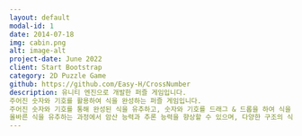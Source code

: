 ```yaml
---
layout: default
modal-id: 1
date: 2014-07-18
img: cabin.png
alt: image-alt
project-date: June 2022
client: Start Bootstrap
category: 2D Puzzle Game
github: https://github.com/Easy-H/CrossNumber
description: 유니티 엔진으로 개발한 퍼즐 게임입니다.
주어진 숫자와 기호를 활용하여 식을 완성하는 퍼즐 게임입니다.
주어진 숫자와 기호를 통해 완성된 식을 유추하고, 숫자와 기호를 드래그 & 드롭을 하여 식을 완성합니다.
올바른 식을 유추하는 과정에서 암산 능력과 추론 능력을 향상할 수 있으며, 다양한 구조의 식을 완성하는 과정에서 올바른 수학적 사고능력을 기를 수 있습니다.
---
```

